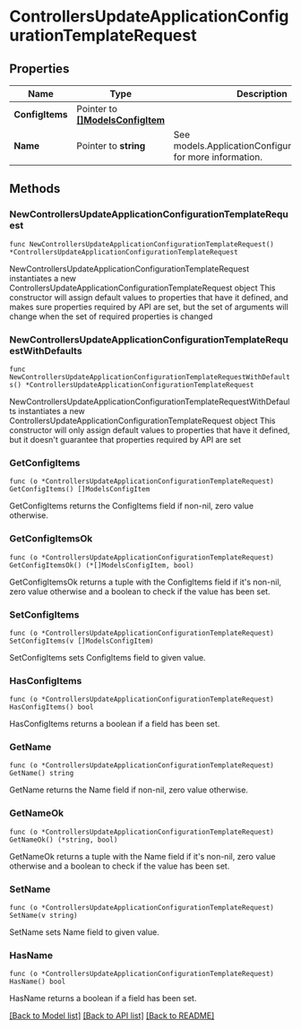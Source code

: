 # ControllersUpdateApplicationConfigurationTemplateRequest

## Properties

Name | Type | Description | Notes
------------ | ------------- | ------------- | -------------
**ConfigItems** | Pointer to [**[]ModelsConfigItem**](ModelsConfigItem.md) |  | [optional] 
**Name** | Pointer to **string** | See models.ApplicationConfigurationTemplate for more information. | [optional] 

## Methods

### NewControllersUpdateApplicationConfigurationTemplateRequest

`func NewControllersUpdateApplicationConfigurationTemplateRequest() *ControllersUpdateApplicationConfigurationTemplateRequest`

NewControllersUpdateApplicationConfigurationTemplateRequest instantiates a new ControllersUpdateApplicationConfigurationTemplateRequest object
This constructor will assign default values to properties that have it defined,
and makes sure properties required by API are set, but the set of arguments
will change when the set of required properties is changed

### NewControllersUpdateApplicationConfigurationTemplateRequestWithDefaults

`func NewControllersUpdateApplicationConfigurationTemplateRequestWithDefaults() *ControllersUpdateApplicationConfigurationTemplateRequest`

NewControllersUpdateApplicationConfigurationTemplateRequestWithDefaults instantiates a new ControllersUpdateApplicationConfigurationTemplateRequest object
This constructor will only assign default values to properties that have it defined,
but it doesn't guarantee that properties required by API are set

### GetConfigItems

`func (o *ControllersUpdateApplicationConfigurationTemplateRequest) GetConfigItems() []ModelsConfigItem`

GetConfigItems returns the ConfigItems field if non-nil, zero value otherwise.

### GetConfigItemsOk

`func (o *ControllersUpdateApplicationConfigurationTemplateRequest) GetConfigItemsOk() (*[]ModelsConfigItem, bool)`

GetConfigItemsOk returns a tuple with the ConfigItems field if it's non-nil, zero value otherwise
and a boolean to check if the value has been set.

### SetConfigItems

`func (o *ControllersUpdateApplicationConfigurationTemplateRequest) SetConfigItems(v []ModelsConfigItem)`

SetConfigItems sets ConfigItems field to given value.

### HasConfigItems

`func (o *ControllersUpdateApplicationConfigurationTemplateRequest) HasConfigItems() bool`

HasConfigItems returns a boolean if a field has been set.

### GetName

`func (o *ControllersUpdateApplicationConfigurationTemplateRequest) GetName() string`

GetName returns the Name field if non-nil, zero value otherwise.

### GetNameOk

`func (o *ControllersUpdateApplicationConfigurationTemplateRequest) GetNameOk() (*string, bool)`

GetNameOk returns a tuple with the Name field if it's non-nil, zero value otherwise
and a boolean to check if the value has been set.

### SetName

`func (o *ControllersUpdateApplicationConfigurationTemplateRequest) SetName(v string)`

SetName sets Name field to given value.

### HasName

`func (o *ControllersUpdateApplicationConfigurationTemplateRequest) HasName() bool`

HasName returns a boolean if a field has been set.


[[Back to Model list]](../README.md#documentation-for-models) [[Back to API list]](../README.md#documentation-for-api-endpoints) [[Back to README]](../README.md)


